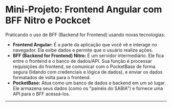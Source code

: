 # Mini-Projeto: Frontend Angular com BFF Nitro e Pockcet

Praticando o uso de BFF (Backend for Frontend) usando novas tecnologias:

* **Frontend Angular:** É a parte da aplicação que você vê e interage no navegador. Ela exibe dados e permite que o usuário realize ações.
* **BFF (Backend for Frontend) Nitro:** É um servidor intermediário. Ele fica entre o frontend e o banco de dados/API. Sua função é processar requisições do frontend, se comunicar com o PocketBase de forma segura (lidando com credenciais e lógica de dados), e enviar os dados formatados de volta para o frontend.
* **PocketBase:** Atua como um banco de dados e backend em um só lugar. Ele armazena seus dados (como os "painéis do SABIA") e fornece uma API para o BFF acessá-los.

---
